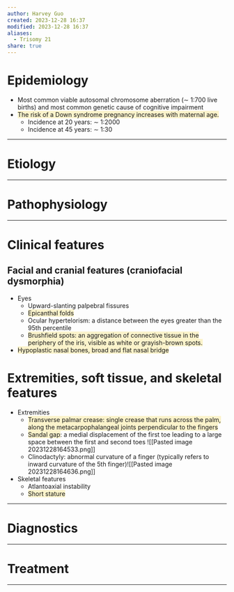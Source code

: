 ```yaml
---
author: Harvey Guo
created: 2023-12-28 16:37
modified: 2023-12-28 16:37
aliases:
  - Trisomy 21
share: true
---
```

# Epidemiology
- Most common viable autosomal chromosome aberration (∼ 1:700 live births) and most common genetic cause of cognitive impairment
- <span style="background:rgba(240, 200, 0, 0.2)">The risk of a Down syndrome pregnancy increases with maternal age.</span>
	- Incidence at 20 years: ∼ 1:2000
	- Incidence at 45 years: ∼ 1:30

---
# Etiology


---
# Pathophysiology


---
# Clinical features
## Facial and cranial features (craniofacial dysmorphia)
- Eyes
	- Upward-slanting palpebral fissures
	- <span style="background:rgba(240, 200, 0, 0.2)">Epicanthal folds</span>
	- Ocular hypertelorism: a distance between the eyes greater than the 95th percentile
	- <span style="background:rgba(240, 200, 0, 0.2)">Brushfield spots: an aggregation of connective tissue in the periphery of the iris, visible as white or grayish-brown spots.</span>
- <span style="background:rgba(240, 200, 0, 0.2)">Hypoplastic nasal bones, broad and flat nasal bridge</span>
# Extremities, soft tissue, and skeletal features
- Extremities
	- <span style="background:rgba(240, 200, 0, 0.2)">Transverse palmar crease: single crease that runs across the palm, along the metacarpophalangeal joints perpendicular to the fingers </span>
	- <span style="background:rgba(240, 200, 0, 0.2)">Sandal gap</span>: a medial displacement of the first toe leading to a large space between the first and second toes ![[Pasted image 20231228164533.png]]
	- Clinodactyly: abnormal curvature of a finger (typically refers to inward curvature of the 5th finger)![[Pasted image 20231228164636.png]]
- Skeletal features
	- Atlantoaxial instability
	- <span style="background:rgba(240, 200, 0, 0.2)">Short stature</span>

---
# Diagnostics


---
# Treatment


---

